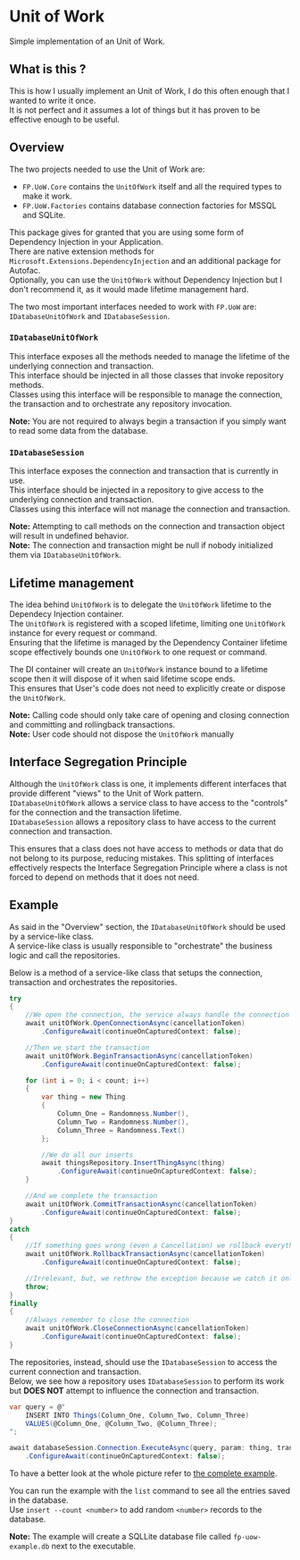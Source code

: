 # Unit of Work

Simple implementation of an Unit of Work.

## What is this ?

This is how I usually implement an Unit of Work, I do this often enough that I wanted to write it once.  
It is not perfect and it assumes a lot of things but it has proven to be effective enough to be useful.  

## Overview

The two projects needed to use the Unit of Work are:  

- `FP.UoW.Core` contains the `UnitOfWork` itself and all the required types to make it work.  
- `FP.UoW.Factories` contains database connection factories for MSSQL and SQLite.  

This package gives for granted that you are using some form of Dependency Injection in your Application.  
There are native extension methods for `Microsoft.Extensions.DependencyInjection` and an additional package for Autofac.  
Optionally, you can use the `UnitOfWork` without Dependency Injection but I don't recommend it, as it would made lifetime management hard.  

The two most important interfaces needed to work with `FP.UoW` are: `IDatabaseUnitOfWork` and `IDatabaseSession`.  

### `IDatabaseUnitOfWork` 

This interface exposes all the methods needed to manage the lifetime of the underlying connection and transaction.  
This interface should be injected in all those classes that invoke repository methods.  
Classes using this interface will be responsible to manage the connection, the transaction and to orchestrate any repository invocation.  

__Note:__ You are not required to always begin a transaction if you simply want to read some data from the database.

### `IDatabaseSession` 

This interface exposes the connection and transaction that is currently in use.  
This interface should be injected in a repository to give access to the underlying connection and transaction.  
Classes using this interface will not manage the connection and transaction.

__Note:__ Attempting to call methods on the connection and transaction object will result in undefined behavior.  
__Note:__ The connection and transaction might be null if nobody initialized them via `IDatabaseUnitOfWork`.

## Lifetime management

The idea behind `UnitOfWork` is to delegate the `UnitOfWork` lifetime to the Dependecy Injection container.  
The `UnitOfWork` is registered with a scoped lifetime, limiting one `UnitOfWork` instance for every request or command.  
Ensuring that the lifetime is managed by the Dependency Container lifetime scope effectively bounds one `UnitOfWork` to one request or command.  

The DI container will create an `UnitOfWork` instance bound to a lifetime scope then it will dispose of it when said lifetime scope ends.  
This ensures that User's code does not need to explicitly create or dispose the `UnitOfWork`. 

__Note:__ Calling code should only take care of opening and closing connection and committing and rollingback transactions.  
__Note:__ User code should not dispose the `UnitOfWork` manually

## Interface Segregation Principle

Although the `UnitOfWork` class is one, it implements different interfaces that provide different "views" to the Unit of Work pattern.  
`IDatabaseUnitOfWork` allows a service class to have access to the "controls" for the connection and the transaction lifetime.  
`IDatabaseSession` allows a repository class to have access to the current connection and transaction.  

This ensures that a class does not have access to methods or data that do not belong to its purpose, reducing mistakes. 
This splitting of interfaces effectively respects the Interface Segregation Principle where a class is not forced to depend on methods that it does not need.  

## Example

As said in the "Overview" section, the `IDatabaseUnitOfWork` should be used by a service-like class.  
A service-like class is usually responsible to "orchestrate" the business logic and call the repositories.  

Below is a method of a service-like class that setups the connection, transaction and orchestrates the repositories.  

```csharp
try
{
    //We open the connection, the service always handle the connection and transaction lifetime
    await unitOfWork.OpenConnectionAsync(cancellationToken)
        .ConfigureAwait(continueOnCapturedContext: false);

    //Then we start the transaction
    await unitOfWork.BeginTransactionAsync(cancellationToken)
        .ConfigureAwait(continueOnCapturedContext: false);

    for (int i = 0; i < count; i++)
    {
        var thing = new Thing
        {
            Column_One = Randomness.Number(),
            Column_Two = Randomness.Number(),
            Column_Three = Randomness.Text()
        };

        //We do all our inserts
        await thingsRepository.InsertThingAsync(thing)
            .ConfigureAwait(continueOnCapturedContext: false);
    }

    //And we complete the transaction
    await unitOfWork.CommitTransactionAsync(cancellationToken)
        .ConfigureAwait(continueOnCapturedContext: false);
}
catch
{
    //If something goes wrong (even a Cancellation) we rollback everything
    await unitOfWork.RollbackTransactionAsync(cancellationToken)
        .ConfigureAwait(continueOnCapturedContext: false);

    //Irrelevant, but, we rethrow the exception because we catch it only to rollback the transaction and not to handle the transaction itself
    throw;
}
finally
{
    //Always remember to close the connection
    await unitOfWork.CloseConnectionAsync(cancellationToken)
        .ConfigureAwait(continueOnCapturedContext: false);
}
```

The repositories, instead, should use the `IDatabaseSession` to access the current connection and transaction.  
Below, we see how a repository uses `IDatabaseSession` to perform its work but __DOES NOT__ attempt to influence the connection and transaction.  

```csharp
var query = @"
    INSERT INTO Things(Column_One, Column_Two, Column_Three)
    VALUES(@Column_One, @Column_Two, @Column_Three);
";

await databaseSession.Connection.ExecuteAsync(query, param: thing, transaction: databaseSession.Transaction)
    .ConfigureAwait(continueOnCapturedContext: false);
```

To have a better look at the whole picture refer to [the complete example](https://github.com/federico-paolillo/my-uow/tree/master/examples/FP.UoW.Examples.ConsoleApplication).  

You can run the example with the `list` command to see all the entries saved in the database.  
Use `insert --count <number>` to add random `<number>` records to the database.  

__Note:__ The example will create a SQLLite database file called `fp-uow-example.db` next to the executable.  
